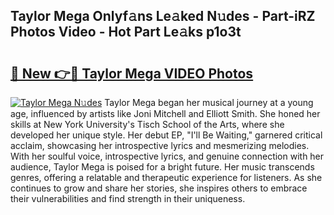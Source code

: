 ## Taylor Mega Onlyf𝚊ns Le𝚊ked N𝚞des - Part-iRZ Photos Video - Hot Part Le𝚊ks p1o3t

# <h2><a href="http://ab33229.deff.icu/?id=Taylor+Mega">🔗 New 👉🔴 Taylor Mega VIDEO Photos</a></h2>

[![Taylor Mega N𝚞des](https://i.imgur.com/rIISA9y.gif)](http://ab33229.deff.icu/?id=Taylor+Mega)
Taylor Mega began her musical journey at a young age, influenced by artists like Joni Mitchell and Elliott Smith. She honed her skills at New York University's Tisch School of the Arts, where she developed her unique style. Her debut EP, "I'll Be Waiting," garnered critical acclaim, showcasing her introspective lyrics and mesmerizing melodies. With her soulful voice, introspective lyrics, and genuine connection with her audience, Taylor Mega is poised for a bright future. Her music transcends genres, offering a relatable and therapeutic experience for listeners. As she continues to grow and share her stories, she inspires others to embrace their vulnerabilities and find strength in their uniqueness.
